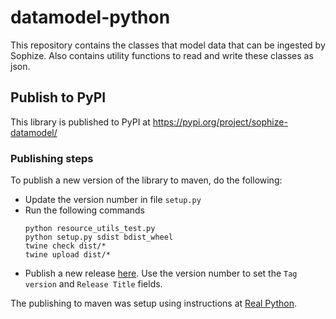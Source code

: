 # datamodel-python
This repository contains the classes that model data that can be ingested by Sophize. Also contains utility functions to read and write these classes as json.

## Publish to PyPI
This library is published to PyPI at https://pypi.org/project/sophize-datamodel/

### Publishing steps
To publish a new version of the library to maven, do the following:

* Update the version number in file `setup.py`
* Run the following commands
    ```
    python resource_utils_test.py 
    python setup.py sdist bdist_wheel
    twine check dist/*
    twine upload dist/*
    ```
* Publish a new release [here](https://github.com/Sophize/datamodel-python/releases). Use the version number to set the `Tag version` and `Release Title` fields.

The publishing to maven was setup using instructions at [Real Python](https://realpython.com/pypi-publish-python-package/#publishing-to-pypi).
